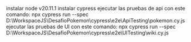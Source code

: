 instalar node v20.11.1
instalar cypress
ejecutar las pruebas de api con este comando:
npx cypress run --spec D:\WorkspaceJS\DesafioPokemon\cypress\e2e\ApiTesting\pokemon.cy.js
ejecutar las pruebas de UI con este comando:
npx cypress run --spec D:\WorkspaceJS\DesafioPokemon\cypress\e2e\UITesting\wiki.cy.js
